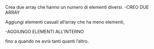 Crea due array che hanno un numero di elementi diversi.
-CREO DUE ARRAY








Aggiungi elementi casuali all’array che ha meno elementi,




-AGGIUNGO ELEMENTI ALL'INTERNO 







fino a quando ne avrà tanti quanti l’altro.